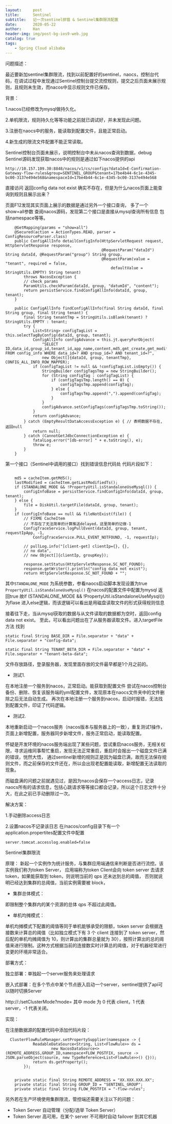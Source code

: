 ```yaml
---
layout:     post
title:      Sentinel
subtitle:   记一次sentinel排错 & Sentinel集群限流配置
date:       2020-05-22
author:     Han
header-img: img/post-bg-ios9-web.jpg
catalog: true
tags:
    - Spring Cloud alibaba
---
```


问题描述：

最近要新加sentinel集群限流，找到以前配置好的sentinel，naocs，控制台代码，在调试过程中发现通过Sentinel控制台提交流控规则，提交之后页面未展示规则，且规则未生效，而nacos中显示规则文件已保存。

背景：

1.nacos已经修改为mysql做持久化。

2.单机限流，规则持久化等等功能之前就已调试好，并未发现此问题。

3.注册在naocs中的服务，能读取到配置文件，且能正常启动。

4.新生成的限流文件配置不能正常读取。

Sentinel控制台页面未展示，说明控制台中未从nacos查询到数据，debug Sentinel源码发现获取nacos中的规则是通过如下nacos提供的api
```
http://10.157.109.30:8848/nacos/v1/cs/configs?dataId=E-Confirmation-Gateway-flow-rules&group=SENTINEL_GROUP&tenant=17be4b44-6c1e-4345-bc00-3137e494e568&namespaceId=17be4b44-6c1e-4345-bc00-3137e494e568

```
直接访问 返回config data not exist 确实不存在，但是为什么nacos页面上能查询到规则且展示出来？

页面F12发现其实页面上展示的数据是通过另外一个接口查询， 多了一个show=all参数
查阅nacos源码，发现第二个接口是直接从mysql查询所有信息 包括namespace等等。
```
    @GetMapping(params = "show=all")
    @Secured(action = ActionTypes.READ, parser = ConfigResourceParser.class)
    public ConfigAllInfo detailConfigInfo(HttpServletRequest request, HttpServletResponse response,
                                          @RequestParam("dataId") String dataId, @RequestParam("group") String group,
                                          @RequestParam(value = "tenant", required = false,
                                              defaultValue = StringUtils.EMPTY) String tenant)
        throws NacosException {
        // check params
        ParamUtils.checkParam(dataId, group, "datumId", "content");
        return persistService.findConfigAllInfo(dataId, group, tenant);
    }
```

```
    public ConfigAllInfo findConfigAllInfo(final String dataId, final String group, final String tenant) {
        final String tenantTmp = StringUtils.isBlank(tenant) ? StringUtils.EMPTY : tenant;
        try {
            List<String> configTagList = this.selectTagByConfig(dataId, group, tenant);
            ConfigAllInfo configAdvance = this.jt.queryForObject(
                "SELECT ID,data_id,group_id,tenant_id,app_name,content,md5,gmt_create,gmt_modified,src_user,src_ip,c_desc,c_use,effect,type,c_schema FROM config_info WHERE data_id=? AND group_id=? AND tenant_id=?",
                new Object[]{dataId, group, tenantTmp}, CONFIG_ALL_INFO_ROW_MAPPER);
            if (configTagList != null && !configTagList.isEmpty()) {
                StringBuilder configTagsTmp = new StringBuilder();
                for (String configTag : configTagList) {
                    if (configTagsTmp.length() == 0) {
                        configTagsTmp.append(configTag);
                    } else {
                        configTagsTmp.append(",").append(configTag);
                    }
                }
                configAdvance.setConfigTags(configTagsTmp.toString());
            }
            return configAdvance;
        } catch (EmptyResultDataAccessException e) { // 表明数据不存在, 返回null
            return null;
        } catch (CannotGetJdbcConnectionException e) {
            fatalLog.error("[db-error] " + e.toString(), e);
            throw e;
        }
    }
```

第一个接口（Sentinel中调用的接口）找到错误信息代码处 代码片段如下：

```

    md5 = cacheItem.getMd5();
    lastModified = cacheItem.getLastModifiedTs();
    if (STANDALONE_MODE && !PropertyUtil.isStandaloneUseMysql()) {
        configInfoBase = persistService.findConfigInfo(dataId, group, tenant);
    } else {
        file = DiskUtil.targetFile(dataId, group, tenant);
    }
    if (configInfoBase == null && fileNotExist(file)) {
        // FIXME CacheItem
        // 不存在了无法简单的计算推送delayed，这里简单的记做-1
        ConfigTraceService.logPullEvent(dataId, group, tenant, requestIpApp, -1,
            ConfigTraceService.PULL_EVENT_NOTFOUND, -1, requestIp);

        // pullLog.info("[client-get] clientIp={}, {},
        // no data",
        // new Object[]{clientIp, groupKey});

        response.setStatus(HttpServletResponse.SC_NOT_FOUND);
        response.getWriter().println("config data not exist");
        return HttpServletResponse.SC_NOT_FOUND + "";
```

其中`STANDALONE_MODE` 为系统参数，参看naocs启动脚本发现设置为true 
`PropertyUtil.isStandaloneUseMysql()`  在nacos的配置文件中配置为mysql 返回true 
故if (STANDALONE_MODE && !PropertyUtil.isStandaloneUseMysql()) 为flase 进入else逻辑，而该逻辑可以看出是用磁盘读取文件的形式获得规则信息

接着往下走，当从mysql获取的数据与从文件读取的数据都为空时，返回config data not exist。
至此，可以看出问题出在了从服务器读取文件。进入targetFile方法
找到
```
static final String BASE_DIR = File.separator + "data" + File.separator + "config-data";
```
```
static final String TENANT_BETA_DIR = File.separator + "data" + File.separator + "tenant-beta-data";
```
文件存放路径，登录服务器，发现里面存放的文件最早都是1个月之前的。

* 测试1.

在本地注册一个服务到nacos，正常启动。能获取到配置文件
尝试在nacos控制台备份、删除、恢复该服务端的yml配置文件，发现原本在naocs文件夹中的文件删除之后无法自动生成。
再次在本地注册一个服务到nacos，启动时报错，无法找到配置文件，印证了代码逻辑。

* 测试2.

本地重新启动一个nacos服务（nacos版本与服务器上的一致），重复测试1操作，页面上新增配置，服务器同步新增文件，服务正常启动，能读取配置。

怀疑是开发环境的nacos服务端出现了某些问题，尝试重启nacos服务，无相关权限，寻求运维同事帮忙重启，发现无法正常重启，重启时会报出一个磁盘文件已满的错误，恍然大悟，
通过sentinel新增的规则正是因为磁盘已满，故而无法保存规则文件，而之前保存的文件还在，所以会出现老配置能读取，新增配置无法读取的现象。

而磁盘满的问题之前就遇见过，是因为nacos会保存一个access日志，记录naocs所有的请求信息，包括心跳请求等等接口都会记录，所以这个日志文件十分大，在此之前已手动删除过一次。

解决方案：

1.手动删除access日志

2.设置nacos不记录该日志
在/nacos/config目录下有一个application.propertites配置文件中配置
```
server.tomcat.accesslog.enabled=false
```


Sentinel集群限流

原理：
新起一个实例作为统计服务，与集群应用端通信来判断是否进行流控。该实例我们称为token Server，
应用端称为token Client会向 token server 去请求 token，如果能获取到 token，则说明当前的 qps 还未达到总的阈值，
否则就说明已经达到集群的总阈值，当前实例需要被 block，

* 集群总体模式：

即限制整个集群内的某个资源的总体 qps 不超过此阈值。 
* 单机均摊模式：

单机均摊模式下配置的阈值等同于单机能够承受的限额，token server 会根据连接数来计算总的阈值（比如独立模式下有 3 个 client 连接到了 token server，然后配的单机均摊阈值为 10，则计算出的集群总量就为 30），按照计算出的总的阈值来进行限制。这种方式根据当前的连接数实时计算总的阈值，对于机器经常进行变更的环境非常适合。

部署方式：

独立部署：单独起一个server服务来处理请求

嵌入式部署：在多个节点中某个节点嵌入启动一个server，sentinel提供了api可以随时切换Server

http://<ip>:<port>/setClusterMode?mode=<xxx>
其中 mode 为 0 代表 client，1 代表 server，-1 代表关闭。

实现：

在注册数据源的配置代码中添加代码片段：

```
  ClusterFlowRuleManager.setPropertySupplier(namespace -> {
            ReadableDataSource<String, List<FlowRule>> ds =
                    new NacosDataSource<>(REMOTE_ADDRESS,GROUP_ID,namespace+FLOW_POSTFIX, source -> JSON.parseObject(source, new TypeReference<List<FlowRule>>() {}));
            return ds.getProperty();
        });
        
   
    private static final String REMOTE_ADDRESS = "XX.XXX.XXX.XX";
    private static final String GROUP_ID = "SENTINEL_GROUP";
    private static final String FLOW_POSTFIX = "-flow-rules";
```

另外若在生产环境使用集群限流，管控端还需要关注以下的问题：
* Token Server 自动管理（分配/选举 Token Server）
* Token Server 高可用，在某个 server 不可用时自动 failover 到其它机器
